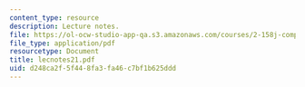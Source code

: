 ```yaml
---
content_type: resource
description: Lecture notes.
file: https://ol-ocw-studio-app-qa.s3.amazonaws.com/courses/2-158j-computational-geometry-spring-2003/d248ca2f5f448fa3fa46c7bf1b625ddd_lecnotes21.pdf
file_type: application/pdf
resourcetype: Document
title: lecnotes21.pdf
uid: d248ca2f-5f44-8fa3-fa46-c7bf1b625ddd
---
```

